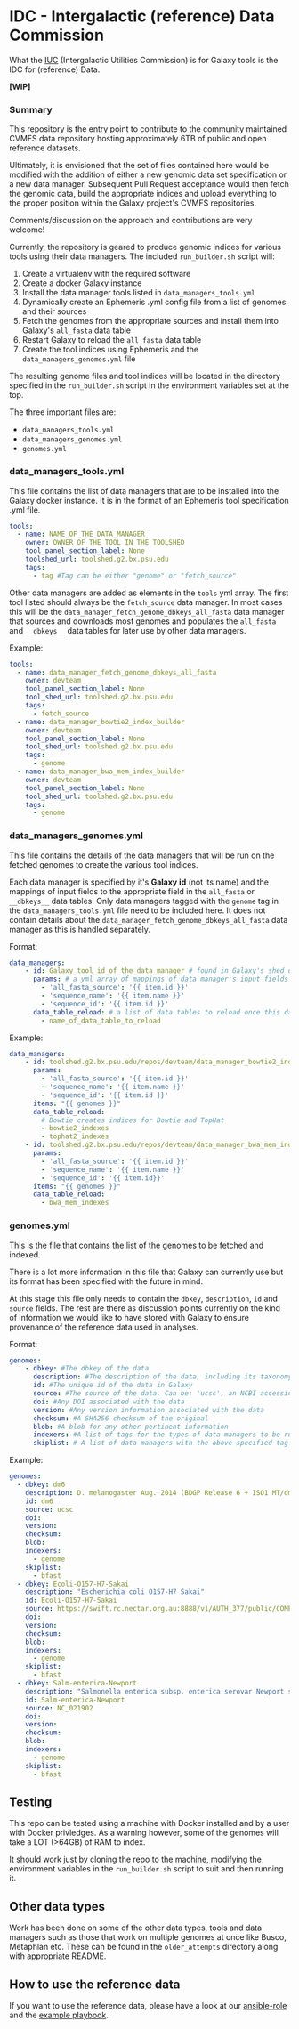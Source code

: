 # IDC - Intergalactic (reference) Data Commission

What the [IUC](https://github.com/galaxyproject/tools-iuc) (Intergalactic Utilities Commission) is for Galaxy tools is the IDC for (reference) Data.

**[WIP]**

### Summary

This repository is the entry point to contribute to the community maintained CVMFS data repository hosting approximately 6TB of public and open reference datasets.

Ultimately, it is envisioned that the set of files contained here would be modified with the addition of either a new genomic data set specification or a new data manager. Subsequent Pull Request acceptance would then fetch the genomic data, build the appropriate indices and upload everything to the proper position within the Galaxy project's CVMFS repositories.

Comments/discussion on the approach and contributions are very welcome!

Currently, the repository is geared to produce genomic indices for various tools using their data managers. The included `run_builder.sh` script will:

1. Create a virtualenv with the required software
2. Create a docker Galaxy instance
3. Install the data manager tools listed in `data_managers_tools.yml`
4. Dynamically create an Ephemeris .yml config file from a list of genomes and their sources
5. Fetch the genomes from the appropriate sources and install them into Galaxy's `all_fasta` data table
6. Restart Galaxy to reload the `all_fasta` data table
7. Create the tool indices using Ephemeris and the `data_managers_genomes.yml` file

The resulting genome files and tool indices will be located in the directory specified in the `run_builder.sh` script in the environment variables set at the top.

The three important files are:

* `data_managers_tools.yml`
* `data_managers_genomes.yml`
* `genomes.yml`

### data_managers_tools.yml

This file contains the list of data managers that are to be installed into the Galaxy docker instance. It is in the format of an Ephemeris tool specification .yml file.

```yaml
tools:
  - name: NAME_OF_THE_DATA_MANAGER
    owner: OWNER_OF_THE_TOOL_IN_THE_TOOLSHED
    tool_panel_section_label: None
    toolshed_url: toolshed.g2.bx.psu.edu
    tags:
      - tag #Tag can be either "genome" or "fetch_source".
```

Other data managers are added as elements in the `tools` yml array. The first tool listed should always be the `fetch_source` data manager. In most cases this will be the `data_manager_fetch_genome_dbkeys_all_fasta` data manager that sources and downloads most genomes and populates the `all_fasta` and `__dbkeys__` data tables for later use by other data managers.

Example:

```yaml
tools:
  - name: data_manager_fetch_genome_dbkeys_all_fasta
    owner: devteam
    tool_panel_section_label: None
    tool_shed_url: toolshed.g2.bx.psu.edu
    tags:
      - fetch_source
  - name: data_manager_bowtie2_index_builder
    owner: devteam
    tool_panel_section_label: None
    tool_shed_url: toolshed.g2.bx.psu.edu
    tags:
      - genome
  - name: data_manager_bwa_mem_index_builder
    owner: devteam
    tool_panel_section_label: None
    tool_shed_url: toolshed.g2.bx.psu.edu
    tags:
      - genome
```

### data_managers_genomes.yml

This file contains the details of the data managers that will be run on the fetched genomes to create the various tool indices.

Each data manager is specified by it's **Galaxy id** (not its name) and the mappings of input fields to the appropriate field in the `all_fasta` or `__dbkeys__` data tables. Only data managers tagged with the `genome` tag in the `data_managers_tools.yml` file need to be included here. It does not contain details about the `data_manager_fetch_genome_dbkeys_all_fasta` data manager as this is handled separately.

Format:

```yaml
data_managers:
    - id: Galaxy_tool_id_of_the_data_manager # found in Galaxy's shed_data_manager_conf.xml file.
      params: # a yml array of mappings of data manager's input fields to listings in the genomes.yml file using item.attribute where attribute is the appropriate field in the genomes file.
        - 'all_fasta_source': '{{ item.id }}'
        - 'sequence_name': '{{ item.name }}'
        - 'sequence_id': '{{ item.id }}'
      data_table_reload: # a list of data tables to reload once this data manager has completed.
        - name_of_data_table_to_reload

```

Example:

```yaml
data_managers:
    - id: toolshed.g2.bx.psu.edu/repos/devteam/data_manager_bowtie2_index_builder/bowtie2_index_builder_data_manager/2.3.4.3
      params:
        - 'all_fasta_source': '{{ item.id }}'
        - 'sequence_name': '{{ item.name }}'
        - 'sequence_id': '{{ item.id }}'
      items: "{{ genomes }}"
      data_table_reload:
        # Bowtie creates indices for Bowtie and TopHat
        - bowtie2_indexes
        - tophat2_indexes
    - id: toolshed.g2.bx.psu.edu/repos/devteam/data_manager_bwa_mem_index_builder/bwa_mem_index_builder_data_manager/0.0.3
      params:
        - 'all_fasta_source': '{{ item.id }}'
        - 'sequence_name': '{{ item.name }}'
        - 'sequence_id': '{{ item.id}}'
      items: "{{ genomes }}"
      data_table_reload:
        - bwa_mem_indexes
```

### genomes.yml

This is the file that contains the list of the genomes to be fetched and indexed.

There is a lot more information in this file that Galaxy can currently use but its format has been specified with the future in mind.

At this stage this file only needs to contain the `dbkey`, `description`, `id` and `source` fields. The rest are there as discussion points currently on the kind of information we would like to have stored with Galaxy to ensure provenance of the reference data used in analyses.

Format:

```yaml
genomes:
    - dbkey: #The dbkey of the data
      description: #The description of the data, including its taxonomy, version and date
      id: #The unique id of the data in Galaxy
      source: #The source of the data. Can be: 'ucsc', an NCBI accession number or a URL to a fasta file.
      doi: #Any DOI associated with the data
      version: #Any version information associated with the data
      checksum: #A SHA256 checksum of the original
      blob: #A blob for any other pertinent information
      indexers: #A list of tags for the types of data managers to be run on this data
      skiplist: # A list of data managers with the above specified tag NOT to be run on this data

```

Example:

```yaml
genomes:
  - dbkey: dm6
    description: D. melanogaster Aug. 2014 (BDGP Release 6 + ISO1 MT/dm6) (dm6)
    id: dm6
    source: ucsc
    doi:
    version:
    checksum:
    blob:
    indexers:
      - genome
    skiplist:
      - bfast
  - dbkey: Ecoli-O157-H7-Sakai
    description: "Escherichia coli O157-H7 Sakai"
    id: Ecoli-O157-H7-Sakai
    source: https://swift.rc.nectar.org.au:8888/v1/AUTH_377/public/COMP90014/Assignment1/Ecoli-O157_H7-Sakai-chr.fna
    doi:
    version:
    checksum:
    blob:
    indexers:
      - genome
    skiplist:
      - bfast
  - dbkey: Salm-enterica-Newport
    description: "Salmonella enterica subsp. enterica serovar Newport str. USMARC-S3124.1"
    id: Salm-enterica-Newport
    source: NC_021902
    doi:
    version:
    checksum:
    blob:
    indexers:
      - genome
    skiplist:
      - bfast
```

## Testing

This repo can be tested using a machine with Docker installed and by a user with Docker privledges. As a warning however, some of the genomes will take a LOT (>64GB) of RAM to index.

It should work just by cloning the repo to the machine, modifying the environment variables in the `run_builder.sh` script to suit and then running it.

## Other data types

Work has been done on some of the other data types, tools and data managers such as those that work on multiple genomes at once like Busco, Metaphlan etc. These can be found in the `older_attempts` directory along with appropriate README.
## How to use the reference data

If you want to use the reference data, please have a look at our [ansible-role](https://github.com/galaxyproject/ansible-cvmfs
) and the [example playbook](https://github.com/usegalaxy-eu/cvmfs-example).


